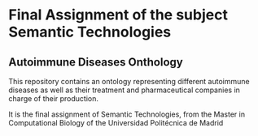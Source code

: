 # Final Assignment of the subject Semantic Technologies
## Autoimmune Diseases Onthology

This repository contains an ontology representing different autoimmune diseases as well as their treatment and pharmaceutical companies in charge of their production. 

It is the final assignment of Semantic Technologies, from the Master in Computational Biology of the Universidad Politécnica de Madrid
